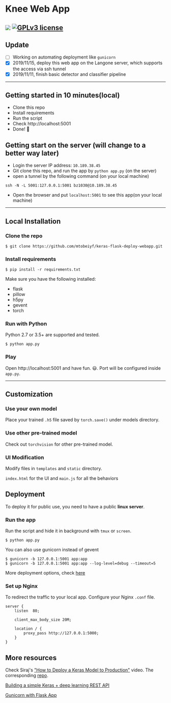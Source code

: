 # Knee Web App

[![](https://img.shields.io/badge/python-2.7%2C%203.5%2B-green.svg)]()
[![GPLv3 license](https://img.shields.io/badge/License-GPLv3-blue.svg)](http://perso.crans.org/besson/LICENSE.html)
------------------
## Update
- [ ] Working on automating deployment like `gunicorn`
- [x] 2019/11/15, deploy this web app on the Langone server, which supports the access via ssh tunnel 
- [x] 2019/11/11, finish basic detector and classifier pipeline 

------------------

## Getting started in 10 minutes(local)

- Clone this repo 
- Install requirements
- Run the script
- Check http://localhost:5001
- Done! :tada:

## Getting start on the server (will change to a better way later)

- Login the server IP address: `10.189.38.45`
- Git clone this repo, and run the app by `python app.py` (on the server)
- open a tunnel by the following command (on your local machine)
```
ssh -N -L 5001:127.0.0.1:5001 bz1030@10.189.38.45
```
- Open the browser and put `localhost:5001` to see this app(on your local machine)

------------------

## Local Installation

### Clone the repo
```shell
$ git clone https://github.com/mtobeiyf/keras-flask-deploy-webapp.git
```

### Install requirements

```shell
$ pip install -r requirements.txt
```

Make sure you have the following installed:
- flask
- pillow
- h5py
- gevent
- torch

### Run with Python

Python 2.7 or 3.5+ are supported and tested.

```shell
$ python app.py
```

### Play

Open http://localhost:5001 and have fun. :smiley:. Port will be configured inside `app.py`.

------------------

## Customization

### Use your own model

Place your trained `.h5` file saved by `torch.save()` under models directory.


### Use other pre-trained model

Check out `torchvision` for other pre-trained model.

### UI Modification

Modify files in `templates` and `static` directory.

`index.html` for the UI and `main.js` for all the behaviors

## Deployment

To deploy it for public use, you need to have a public **linux server**.

### Run the app

Run the script and hide it in background with `tmux` or `screen`.

```
$ python app.py
```

You can also use gunicorn instead of gevent
```
$ gunicorn -b 127.0.0.1:5001 app:app
$ gunicorn -b 127.0.0.1:5001 app:app --log-level=debug --timeout=5
```

More deployment options, check [here](http://flask.pocoo.org/docs/0.12/deploying/wsgi-standalone/)

### Set up Nginx

To redirect the traffic to your local app.
Configure your Nginx `.conf` file.
```
server {
    listen  80;

    client_max_body_size 20M;

    location / {
        proxy_pass http://127.0.0.1:5000;
    }
}
```

## More resources

Check Siraj's ["How to Deploy a Keras Model to Production"](https://youtu.be/f6Bf3gl4hWY) video. The corresponding [repo](https://github.com/llSourcell/how_to_deploy_a_keras_model_to_production).

[Building a simple Keras + deep learning REST API](https://blog.keras.io/building-a-simple-keras-deep-learning-rest-api.html)

[Gunicorn with Flask App](https://www.digitalocean.com/community/tutorials/how-to-serve-flask-applications-with-gunicorn-and-nginx-on-ubuntu-14-04)
